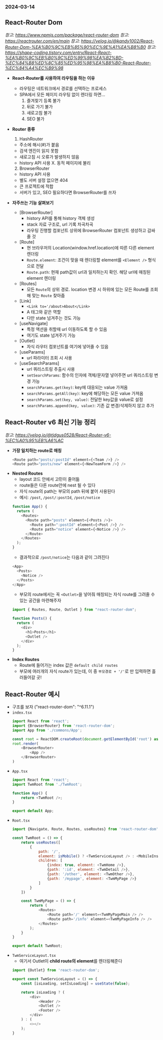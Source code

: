 ### 2024-03-14

## React-Router Dom
*참고: https://www.npmjs.com/package/react-router-dom*
*참고: https://reactrouter.com/en/main*
*참고: https://velog.io/@kandy1002/React-Router-Dom-%EA%B0%9C%EB%85%90%EC%9E%A1%EA%B8%B0*
*참고: https://shape-coding.tistory.com/entry/React-React-%EA%B0%9C%EB%B0%9C%ED%99%98%EA%B2%BD-%EC%84%B8%ED%8C%85%ED%95%98%EA%B8%B0-React-Router-%EC%84%A4%EC%B9%98*
- **React-Router를 사용하여 라우팅을 하는 이유**
  - 라우팅은 네트워크에서 경로를 선택하는 프로세스
  - SPA에서 모든 페이지 라우팅 없이 렌더링 하면...
    1. 즐겨찾기 등록 불가
    2. 뒤로 가기 불가
    3. 새로고침 불가
    4. SEO 불가

- **Router 종류**
  1. HashRouter
    - 주소에 해시(#)가 붙음
    - 검색 엔진이 읽지 못함
    - 새로고침 시 오류가 발생하지 않음
    - history API 사용 X. 동적 페이지에 불리
  2. BrowserRouter
    - history API 사용
    - 별도 서버 설정 없으면 404
    - 큰 프로젝트에 적합
    - 서버가 있고, SEO 필요하다면 BrowserRouter를 쓰자

- **자주쓰는 기능 살펴보기**
  - [BrowserRouter]
    - history API를 통해 history 객체 생성
    - stack 자료 구조로, url 기록 차곡차곡
    - 라우팅 진행할 컴포넌트 상위에 BrowserRouter 컴포넌트 생성하고 감싸줄 것
  - [Route]
    - 현 브라우저의 Location(window.href.location)에 따른 다른 element 렌더링
    - `Route.element`: 조건이 맞을 때 렌더링할 element를 `<Element />` 형식으로 전달
    - `Route.path`: 현재 path값이 url과 일치하는지 확인. 해당 url에 매칭된 element 렌더링
  - [Routes]
    - 모든 `Route`의 상위 경로. location 변경 시 하위에 있는 모든 Route를 조회해 맞는 `Route` 찾아줌
  - [Link]
    - `<Link to='/about>About</Link>`
    - A 태그와 같은 역할
    - 다만 state 넘겨주는 것도 가능
  - [useNavigate]
    - 특정 액션을 취할때 url 이동하도록 할 수 있음
    - 여기도 state 넘겨주기 가능
  - [Outlet]
    - 자식 라우터 컴포넌트를 여기에 넣어줄 수 있음
  - [useParams]
    - url 파라미터 조회 시 사용
  - [useSearchParams]
    - url 쿼리스트링 추출시 사용
    - `setSearchParams`: 함수의 인자에 객체/문자열 넣어주면 url 쿼리스트링 변경 가능
    - `searchParams.get(key)`: key에 대응되는 value 가져옴
    - `searchParams.getAll(key)`: key에 해당하는 모든 value 가져옴
    - `searchParams.set(key, value)`: 전달한 key값을 value로 설정
    - `searchParams.append(key, value)`: 기존 값 변경/삭제하지 않고 추가

## React-Router v6 최신 기능 정리
*참고: https://velog.io/@tjdgus0528/React-Router-v6-%EC%A0%95%EB%A6%AC*
- **가장 일치하는 route로 매칭**
  ```js
  <Route path="posts/:postId" element={<Team />} />
  <Route path="posts/new" element={<NewTeamForm />} />
  ```
- **Nested Routes**
  - layout 코드 안에서 고민이 줄어듦
  - route들은 다른 route안에 nest 될 수 있다
  - 자식 route의 path는 부모의 path 뒤에 붙어 사용된다
  - 예시: `/post`, `/post/:postId`, `/post/notice`
  ```js
  function App() {
    return (
      <Routes>
        <Route path="posts" element={<Posts />}>
          <Route path=":postId" element={<Post />} />
          <Route path="notice" element={<Notice />} />
        </Route>
      </Routes>
    );
  }
  ```
  - 결과적으로 `/post/notice`는 다음과 같이 그려진다
  ```js
  <App>
    <Posts>
      <Notice />
    </Posts>
  </App>
  ```
  - 부모의 route에서는 꼭 `<Outlet>`을 넣어줘 매칭되는 자식 route를 그려줄 수 있는 공간을 마련해주자
  ```js
  import { Routes, Route, Outlet } from "react-router-dom";
  
  function Posts() {
    return (
      <div>
        <h1>Posts</h1>
        <Outlet />
      </div>
    );
  } 
  ```
- **Index Routes**
  - Route에 들어가는 index 값은 `default child routes`
  - 부모에 여러개의 자식 route가 있는데, 이 중 `부모경로 + '/'`로 만 입력하면 흘러들어갈 곳!

## React-Router 예시
- 구조를 보자 ("react-router-dom": "^6.11.1")
- `index.tsx`
    ```js
    import React from 'react';
    import {BrowserRouter} from 'react-router-dom';
    import App from './commons/App';
    
    const root = ReactDOM.createRoot(document.getElementById('root') as HTMLElement);
    root.render(
        <BrowserRouter>
            <App />
        </BrowserRouter>
    )
    ```
- `App.tsx`
    ```js
    import React from 'react';
    import TwmRoot from './TwmRoot';
    
    function App() {
        return <TwmRoot />;
    }
    
    export default App;
    ```
- `Root.tsx`
    ```js
    import {Navigate, Route, Routes, useRoutes} from 'react-router-dom';
    
    const TwmRoot = () => {
        return useRoutes([
            {
                path: '/',
                element: isMobile() ? <TwmServiceLayout /> : <MobileInstallPage />,
                children: [
                    {index: true, element: <TwmHome />},
                    {path: ':id', element: <TwmDetail />},
                    {path: '/other', element: <TwmOther />},
                    {path: '/mypage', element: <TwmMyPage />}
                ]
            }
        ])
  
        const TwmMyPage = () => {
            return (
                <Routes>
                    <Route path='/' element=<TwmMyPageMain /> />
                    <Route path='/info' element=<TwmMyPageInfo /> />
                </Routes>
            ); 
        } 
    }
    
    export default TwmRoot;
    ```
- `TwmServiceLayout.tsx`
    - 여기서 Outlet이 **child route의 element**를 렌더링해준다
    ```js
    import {Outlet} from 'react-router-dom';

    export const TwmServiceLayout = () => {
        const [isLoading, setIsLoading] = useState(false);
    
        return isLoading ? (
            <div>
                <Header />
                <Outlet />
                <Footer />
            </div>
        ) : (
            <></>
        );
    }
    ```
